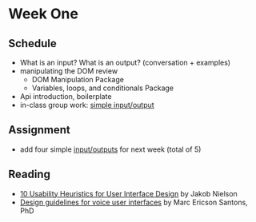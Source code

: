 # Week One

## Schedule
- What is an input? What is an output? (conversation + examples)
- manipulating the DOM review
	- DOM Manipulation Package
	- Variables, loops, and conditionals Package
- Api introduction, boilerplate
- in-class group work: [simple input/output](/input-output)

## Assignment
- add four simple [input/outputs](/input-output) for next week (total of 5)

## Reading
- [10 Usability Heuristics for User Interface Design](https://www.nngroup.com/articles/ten-usability-heuristics/) by Jakob Nielson
- [Design guidelines for voice user interfaces](https://uxdesign.cc/design-guidelines-for-voice-user-interfaces-3c3b73982f4c) by Marc Ericson Santons, PhD